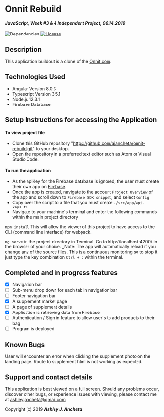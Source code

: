 # Onnit Rebuild

#### _JavaScript, Week #3 & 4 Independent Project, *06.14.2019*_

![Dependencies](https://img.shields.io/badge/dependencies-up%20to%20date-brightgreen.svg)
[![License](https://img.shields.io/badge/license-MIT-blue.svg)](https://opensource.org/licenses/MIT)

## Description
This application buildout is a clone of the [Onnit.com](https://www.onnit.com).


## Technologies Used

  * Angular Version 8.0.3
  * Typescript Version 3.5.1
  * Node.js 12.3.1
  * Firebase Database

## Setup Instructions for accessing the Application

#### To view project file
* Clone this GitHub repository "https://github.com/ajancheta/onnit-rebuild.git" to your desktop. 
* Open the repository in a preferred text editor such as Atom or Visual Studio Code.

#### To run the application
* As the apiKey for the Firebase database is ignored, the user must create their own app on [Firebase](https://firebase.google.com/). 
* Once the app is created, navigate to the account `Project Overview` of the app and scroll down to `Firebase SDK snippet`, and select `Config`
*  Copy over the script to a file that you must create `./src/app/api-keys.ts`
* Navigate to your machine's terminal and enter the following commands within the main project directory

`npm install` This will allow the viewer of this project to have access to the CLI (command line interface) for webpack.

`ng serve` in the project directory in Terminal. Go to http://localhost:4200/ in the browser of your choice. _Note: The app will automatically reload if you change any of the source files. This is a continuous monitoring so to stop it just type the key combination `Ctrl + C` within the terminal.

## Completed and in progress features

- [x] Navigation bar
- [ ] Sub-menu drop down for each tab in navigation bar
- [ ] Footer navigation bar
- [x] A supplement market page
- [ ] A page of supplement details
- [x] Application is retrieving data from Firebase
- [ ] Authentication / Sign in feature to allow user's to add products to their bag
- [ ] Program is deployed

## Known Bugs
User will encounter an error when clicking the supplement photo on the landing page. Route to supplement html is not working as expected.

## Support and contact details
This application is best viewed on a full screen. Should any problems occur, discover other bugs, or experience issues with viewing, please contact me at ashleyjancheta@gmail.com

Copyright (c) 2019 **_Ashley J. Ancheta_**